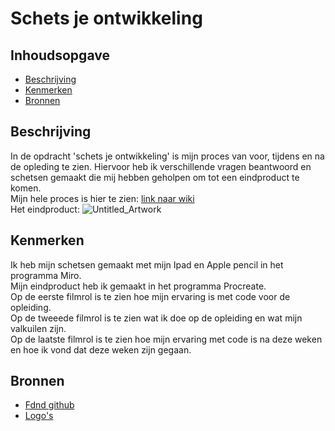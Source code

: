 # Schets je ontwikkeling

## Inhoudsopgave

  * [Beschrijving](#beschrijving)
  * [Kenmerken](#kenmerken)
  * [Bronnen](#bronnen)

## Beschrijving
In de opdracht 'schets je ontwikkeling' is mijn proces van voor, tijdens en na de opleding te zien. 
Hiervoor heb ik verschillende vragen beantwoord en schetsen gemaakt die mij hebben geholpen om tot een eindproduct te komen. <br>
Mijn hele proces is hier te zien: [link naar wiki](https://github.com/xxdaniquee/schets-je-ontwikkeling/wiki/Schets-je-ontwikkeling) <br>
Het eindproduct:
![Untitled_Artwork](https://github.com/xxdaniquee/schets-je-ontwikkeling/assets/128936068/24842703-ce5d-49d4-aae9-f9ca7cfcaddb)

## Kenmerken
Ik heb mijn schetsen gemaakt met mijn Ipad en Apple pencil in het programma Miro. <br>
Mijn eindproduct heb ik gemaakt in het programma Procreate. <br>
Op de eerste filmrol is te zien hoe mijn ervaring is met code voor de opleiding. <br>
Op de tweeede filmrol is te zien wat ik doe op de opleiding en wat mijn valkuilen zijn. <br>
Op de laatste filmrol is te zien hoe mijn ervaring met code is na deze weken en hoe ik vond dat deze weken zijn gegaan.

## Bronnen
 * [Fdnd github](https://github.com/fdnd-task/schets-je-ontwikkeling)
 * [Logo's](https://www.dreamstime.com/html-css-js-icon-set-web-development-logo-javascript-programming-symbol-image171669655)






